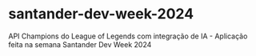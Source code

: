 # santander-dev-week-2024
API Champions do League of Legends com integração de IA - Aplicação feita na semana Santander Dev Week 2024
